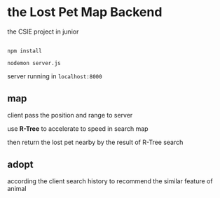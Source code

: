 # the Lost Pet Map Backend
the CSIE project in junior
## 
```
npm install
```
```
nodemon server.js
```
server running in  `localhost:8000`

## map
client pass the position and range to server

use **R-Tree** to accelerate to speed in search map

then return the lost pet nearby by the result of R-Tree search

## adopt
according the client search history to recommend the similar feature of animal


